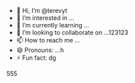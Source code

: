 - 👋 Hi, I’m @terevyt
- 👀 I’m interested in ...
- 🌱 I’m currently learning ...
- 💞️ I’m looking to collaborate on ...123123
- 📫 How to reach me ...
- 😄 Pronouns: ...h
- ⚡ Fun fact: dg

<!---456
terevyt/terevyt is a ✨ special ✨ repository because its `README.md` (this f6ile) appears on your GitHub profile.
You can click the Preview link to take a look at your changes.р
--->555
